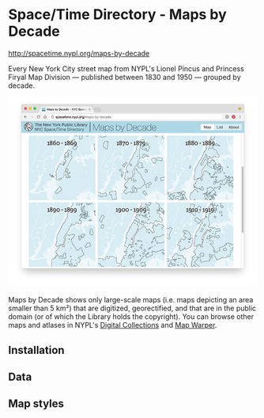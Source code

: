 # Space/Time Directory - Maps by Decade

http://spacetime.nypl.org/maps-by-decade

Every New York City street map from NYPL's Lionel Pincus and Princess Firyal Map Division — published between 1830 and 1950 — grouped by decade.

![](images/screenshot.png)

Maps by Decade shows only large-scale maps (i.e. maps depicting an area smaller than 5 km²) that are digitized, georectified, and that are in the public domain (or of which the Library holds the copyright). You can browse other maps and atlases in NYPL's [Digital Collections](http://digitalcollections.nypl.org/) and [Map Warper](http://maps.nypl.org/).

## Installation

## Data

## Map styles
